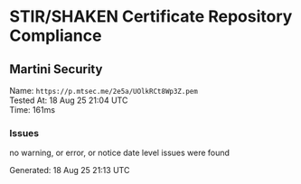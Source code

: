 # STIR/SHAKEN Certificate Repository Compliance

## Martini Security

Name: `https://p.mtsec.me/2e5a/UOlkRCt8Wp3Z.pem`\
Tested At: 18 Aug 25 21:04 UTC\
Time: 161ms

### Issues

no warning, or error, or notice date level issues were found

Generated: 18 Aug 25 21:13 UTC